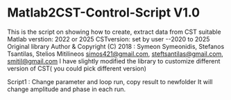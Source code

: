 # Matlab2CST-Control-Script V1.0
This is the script on showing how to create, extract data from CST
suitable Matlab verstion: 2022 or 2025
CSTversion: set by user --2020 to 2025
Original library Author & Copyright (C) 2018 : Symeon Symeonidis, Stefanos Tsantilas, Stelios Mitilineos simos421@gmail.com, steftsantilas@gmail.com, smitil@gmail.com
I have slightly modified the library to customize different version of CST( you could pick different version)

Script1 : Change parameter and loop run, copy result to newfolder
         It will change amplitude and phase in each run.
